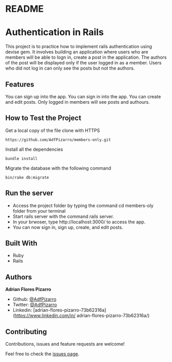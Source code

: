 # README

# Authentication in Rails

This project is to practice how to implement rails authentication using devise gem. It involves building an application where users who are members will be able to logn in, create a post in the application. The authors of the post will be displayed only if the user logged in as a member. Users who did not log in can only see the posts but not the authors.

## Features 
You can sign up into the app.
You can sign in into the app. 
You can create and edit posts.
Only logged in members will see posts and authours.

## How to Test the Project

Get a local copy of the file  clone with HTTPS 

```
https://github.com/AdfPizarro/members-only.git  
```
Install all the dependencies
```
bundle install
```

Migrate the database with the following command
```
bin/rake db:migrate
```

## Run the server

- Access the project folder by typing the command cd members-oly folder from your terminal
- Start rails server with the command rails server.
- In your brwoser, type http://localhost:3000/ to access the app.
- You can now sign in, sign up, create, and edit posts.

## Built With
- Ruby 
- Rails

## Authors

 **Adrian Flores Pizarro**
- Github: [@AdfPizarro](https://github.com/AdfPizarro)
- Twitter: [@AdfPizarro](https://twitter.com/adfpizarro)
- Linkedin: [adrian-flores-pizarro-73b62316a](https://www.linkedin.com/in/   adrian-flores-pizarro-73b62316a/)

##  Contributing

Contributions, issues and feature requests are welcome!

Feel free to check the [issues page](https://github.com/AdfPizarro/members-only/issues).


